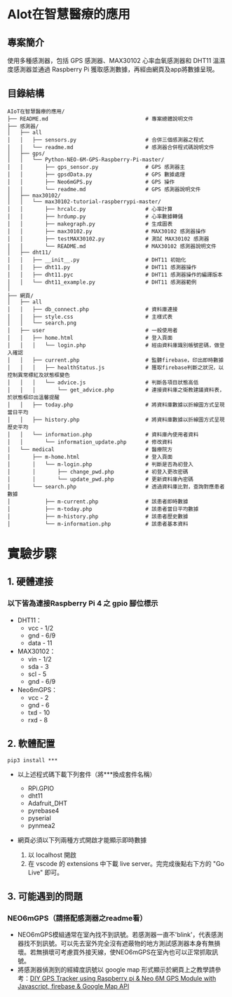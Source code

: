 # AIot在智慧醫療的應用

## 專案簡介
使用多種感測器，包括 GPS 感測器、MAX30102 心率血氧感測器和 DHT11 溫濕度感測器並通過 Raspberry Pi 獲取感測數據，再經由網頁及app將數據呈現。

## 目錄結構
```plaintext
AIoT在智慧醫療的應用/
├── README.md                               # 專案總體說明文件
├── 感測器/
│   ├── all
│   │   ├── sensors.py                      # 合併三個感測器之程式
│   │   └── readme.md                       # 感測器合併程式碼說明文件
│   ├── gps/
│   │   └── Python-NEO-6M-GPS-Raspberry-Pi-master/
│   │       ├── gps_sensor.py               # GPS 感測器主
│   │       ├── gpsdData.py                 # GPS 數據處理
│   │       ├── Neo6mGPS.py                 # GPS 操作
│   │       └── readme.md                   # GPS 感測器說明文件
│   ├── max30102/
│   │   └── max30102-tutorial-raspberrypi-master/
│   │       ├── hrcalc.py                   # 心率計算
│   │       ├── hrdump.py                   # 心率數據轉儲
│   │       ├── makegraph.py                # 生成圖表
│   │       ├── max30102.py                 # MAX30102 感測器操作
│   │       ├── testMAX30102.py             # 測試 MAX30102 感測器
│   │       └── README.md                   # MAX30102 感測器說明文件
│   ├── dht11/
│   │   ├── __init__.py                     # DHT11 初始化
│   │   ├── dht11.py                        # DHT11 感測器操作
│   │   ├── dht11.pyc                       # DHT11 感測器操作的編譯版本
│   │   └── dht11_example.py                # DHT11 感測器範例
│
├── 網頁/
│   ├── all                     
│   │   ├── db_connect.php                  # 資料庫連接
│   │   ├── style.css                       # 主樣式表
│   │   └── search.png              
│   ├── user                                # 一般使用者                
│   │   ├── home.html                       # 登入頁面
│   │   │   └── login.php                   # 經由資料庫識別帳號密碼，做登入確認
│   │   ├── current.php                     # 監聽firebase，印出即時數據
│   │   │   ├── healthStatus.js             # 獲取firebase判斷之狀況，以控制異常標紅及狀態框變色
│   │   │   └── advice.js                   # 判斷各項目狀態高低
│   │   │       └── get_advice.php          # 連接資料庫之衛教建議資料表，於狀態框印出溫馨提醒
│   │   ├── today.php                       # 將資料庫數據以折線圖方式呈現當日平均
│   │   ├── history.php                     # 將資料庫數據以折線圖方式呈現歷史平均
│   │   └── information.php                 # 資料庫內使用者資料
│   │       └── information_update.php      # 修改資料
│   └── medical                             # 醫療院方
│       ├── m-home.html                     # 登入頁面
│       │   └── m-login.php                 # 判斷是否為初登入
│       │       ├── change_pwd.php          # 初登入更改密碼
│       │       └── update_pwd.php          # 更新資料庫內密碼
│       └── search.php                      # 透過資料庫比對，查詢對應患者數據
│           ├── m-current.php               # 該患者即時數據
│           ├── m-today.php                 # 該患者當日平均數據
│           ├── m-history.php               # 該患者歷史數據
│           └── m-information.php           # 該患者基本資料

```

# 實驗步驟

## 1. 硬體連接
### 以下皆為連接Raspberry Pi 4 之 gpio 腳位標示
* DHT11：
    * vcc - 1/2
    * gnd - 6/9
    * data - 11
* MAX30102：
    * vin - 1/2 
    * sda - 3 
    * scl - 5 
    * gnd - 6/9
* Neo6mGPS：
    * vcc - 2
    * gnd - 6
    * txd - 10
    * rxd - 8


## 2. 軟體配置
``` 
pip3 install ***
```
* 以上述程式碼下載下列套件（將***換成套件名稱）
    * RPi.GPIO
    * dht11
    * Adafruit_DHT
    * pyrebase4
    * pyserial
    * pynmea2


* 網頁必須以下列兩種方式開啟才能顯示即時數據
    1. 以 localhost 開啟
    2. 在 vscode 的 extensions 中下載 live server。完完成後點右下方的 "Go Live" 即可。


## 3. 可能遇到的問題
### NEO6mGPS（請搭配感測器之readme看）
* NEO6mGPS模組通常在室內找不到訊號。若感測器一直不'blink'，代表感測器找不到訊號。可以先去室外完全沒有遮蔽物的地方測試感測器本身有無損壞。若無損壞可考慮買外接天線，使NEO6mGPS在室內也可以正常抓取訊號。
* 將感測器偵測到的經緯度訊號以 google map 形式顯示於網頁上之教學請參考：[DIY GPS Tracker using Raspberry pi & Neo 6M GPS Module with Javascript, firebase & Google Map API](https://www.youtube.com/watch?v=l4QnAPgiD5Q&t=1185s) 